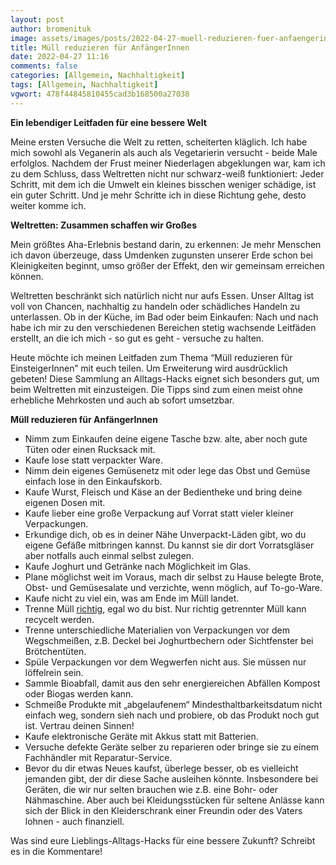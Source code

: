 ```yaml
---
layout: post
author: bromenituk
image: assets/images/posts/2022-04-27-muell-reduzieren-fuer-anfaengerinnen.png
title: Müll reduzieren für AnfängerInnen
date: 2022-04-27 11:16
comments: false
categories: [Allgemein, Nachhaltigkeit]
tags: [Allgemein, Nachhaltigkeit]
vgwort: 478f44845810455cad3b168500a27038
---
```

<p><strong>Ein lebendiger Leitfaden für eine bessere Welt</strong></p>
<p><span style="font-weight: 400;">Meine ersten Versuche die Welt zu retten, scheiterten kläglich. Ich habe mich sowohl als Veganerin als auch als Vegetarierin versucht - beide Male erfolglos. Nachdem der Frust meiner Niederlagen abgeklungen war, kam ich zu dem Schluss, dass Weltretten nicht nur schwarz-weiß funktioniert: Jeder Schritt, mit dem ich die Umwelt ein kleines bisschen weniger schädige, ist ein guter Schritt. Und je mehr Schritte ich in diese Richtung gehe, desto weiter komme ich.</span></p>
<p><strong>Weltretten: Zusammen schaffen wir Großes</strong></p>
<p><span style="font-weight: 400;">Mein größtes Aha-Erlebnis bestand darin, zu erkennen: Je mehr Menschen ich davon überzeuge, dass Umdenken zugunsten unserer Erde schon bei Kleinigkeiten beginnt, umso größer der Effekt, den wir gemeinsam erreichen können.</span></p>
<p><span style="font-weight: 400;">Weltretten beschränkt sich natürlich nicht nur aufs Essen. Unser Alltag ist voll von Chancen, nachhaltig zu handeln oder schädliches Handeln zu unterlassen. Ob in der Küche, im Bad oder beim Einkaufen: Nach und nach habe ich mir zu den verschiedenen Bereichen stetig wachsende Leitfäden erstellt, an die ich mich - so gut es geht - versuche zu halten.</span></p>
<p><span style="font-weight: 400;">Heute möchte ich meinen Leitfaden zum Thema “Müll reduzieren für EinsteigerInnen” mit euch teilen. Um Erweiterung wird ausdrücklich gebeten! Diese Sammlung an Alltags-Hacks eignet sich besonders gut, um beim Weltretten mit einzusteigen. Die Tipps sind zum einen meist ohne erhebliche Mehrkosten und auch ab sofort umsetzbar.</span></p>
<p><strong>Müll reduzieren für AnfängerInnen</strong></p>
<ul>
<li style="font-weight: 400;" aria-level="1"><span style="font-weight: 400;">Nimm zum Einkaufen deine eigene Tasche bzw. alte, aber noch gute Tüten oder einen Rucksack mit.</span></li>
<li style="font-weight: 400;" aria-level="1"><span style="font-weight: 400;">Kaufe lose statt verpackter Ware.</span></li>
<li style="font-weight: 400;" aria-level="1"><span style="font-weight: 400;">Nimm dein eigenes Gemüsenetz mit oder lege das Obst und Gemüse einfach lose in den Einkaufskorb.</span></li>
<li style="font-weight: 400;" aria-level="1"><span style="font-weight: 400;">Kaufe Wurst, Fleisch und Käse an der Bedientheke und bring deine eigenen Dosen mit.</span></li>
<li style="font-weight: 400;" aria-level="1"><span style="font-weight: 400;">Kaufe lieber eine große Verpackung auf Vorrat statt vieler kleiner Verpackungen.</span></li>
<li style="font-weight: 400;" aria-level="1"><span style="font-weight: 400;">Erkundige dich, ob es in deiner Nähe Unverpackt-Läden gibt, wo du eigene Gefäße mitbringen kannst. Du kannst sie dir dort Vorratsgläser aber notfalls auch einmal selbst zulegen.</span></li>
<li style="font-weight: 400;" aria-level="1"><span style="font-weight: 400;">Kaufe Joghurt und Getränke nach Möglichkeit im Glas.</span></li>
<li style="font-weight: 400;" aria-level="1"><span style="font-weight: 400;">Plane möglichst weit im Voraus, mach dir selbst zu Hause belegte Brote, Obst- und Gemüsesalate und verzichte, wenn möglich, auf To-go-Ware.</span></li>
<li style="font-weight: 400;" aria-level="1"><span style="font-weight: 400;">Kaufe nicht zu viel ein, was am Ende im Müll landet.</span></li>
<li style="font-weight: 400;" aria-level="1"><span style="font-weight: 400;">Trenne Müll </span><a href="https://www.nabu.de/umwelt-und-ressourcen/oekologisch-leben/alltagsprodukte/19838.html#:~:text=WAS%20SIE%20HIER%20BEACHTEN%20SOLLTEN,Werbeprospekte%20in%20Plastikh%C3%BCllen%20usw.)."><span style="font-weight: 400;">richtig</span></a><span style="font-weight: 400;">, egal wo du bist. Nur richtig getrennter Müll kann recycelt werden.</span></li>
<li style="font-weight: 400;" aria-level="1"><span style="font-weight: 400;">Trenne unterschiedliche Materialien von Verpackungen vor dem Wegschmeißen, z.B. Deckel bei Joghurtbechern oder Sichtfenster bei Brötchentüten.</span></li>
<li style="font-weight: 400;" aria-level="1"><span style="font-weight: 400;">Spüle Verpackungen vor dem Wegwerfen nicht aus. Sie müssen nur löffelrein sein.</span></li>
<li style="font-weight: 400;" aria-level="1"><span style="font-weight: 400;">Sammle Bioabfall, damit aus den sehr energiereichen Abfällen Kompost oder Biogas werden kann.</span></li>
<li style="font-weight: 400;" aria-level="1"><span style="font-weight: 400;">Schmeiße Produkte mit „abgelaufenem“ Mindesthaltbarkeitsdatum nicht einfach weg, sondern sieh nach und probiere, ob das Produkt noch gut ist. Vertrau deinen Sinnen!</span></li>
<li style="font-weight: 400;" aria-level="1"><span style="font-weight: 400;">Kaufe elektronische Geräte mit Akkus statt mit Batterien.</span></li>
<li style="font-weight: 400;" aria-level="1"><span style="font-weight: 400;">Versuche defekte Geräte selber zu reparieren oder bringe sie zu einem Fachhändler mit Reparatur-Service.</span></li>
<li style="font-weight: 400;" aria-level="1"><span style="font-weight: 400;">Bevor du dir etwas Neues kaufst, überlege besser, ob es vielleicht jemanden gibt, der dir diese Sache ausleihen könnte. Insbesondere bei Geräten, die wir nur selten brauchen wie z.B. eine Bohr- oder Nähmaschine. Aber auch bei Kleidungsstücken für seltene Anlässe kann sich der Blick in den Kleiderschrank einer Freundin oder des Vaters lohnen - auch finanziell.</span></li>
</ul>
<p><span style="font-weight: 400;">Was sind eure Lieblings-Alltags-Hacks für eine bessere Zukunft? Schreibt es in die Kommentare!</span></p>
<p></p>
<!-- /wp:tadv/classic-paragraph -->
